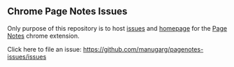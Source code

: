 ## Chrome Page Notes Issues

Only purpose of this repository is to host [issues](https://github.com/manugarg/pagenotes-issues/issues) and [homepage](https://pagenotes.manugarg.com) for the [Page Notes](https://chrome.google.com/webstore/detail/page-notes/omjdheidbhoghpfdnndkgoelfiogjfla?hl=en-US) chrome extension.

Click here to file an issue: https://github.com/manugarg/pagenotes-issues/issues
